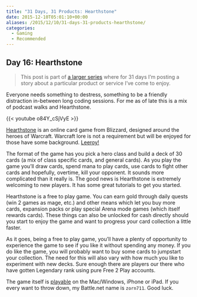 ```yaml
---
title: "31 Days, 31 Products: Hearthstone"
date: 2015-12-10T05:01:10+00:00
aliases: /2015/12/10/31-days-31-products-hearthstone/
categories:
  - Gaming
  - Recommended
---
```


## Day 16: Hearthstone

> This post is part of [a larger series][1] where for 31 days I&#8217;m posting a story about a particular product or service I&#8217;ve come to enjoy.

Everyone needs something to destress, something to be a friendly distraction in-between long coding sessions. For me as of late this is a mix of podcast walks and Hearthstone.

{{< youtube o84Y_cSjVyE >}}

[Hearthstone][2] is an online card game from Blizzard, designed around the heroes of Warcraft. Warcraft lore is not a requirement but will be enjoyed for those have some background. [Leeroy!][3]

The format of the game has you pick a hero class and build a deck of 30 cards (a mix of class specific cards, and general cards). As you play the game you&#8217;ll draw cards, spend mana to play cards, use cards to fight other cards and hopefully, overtime, kill your opponent. It sounds more complicated than it really is. The good news is Hearthstone is extremely welcoming to new players. It has some great tutorials to get you started.

Hearthstone is a free to play game. You can earn gold through daily quests (win 2 games as mage, etc.) and other means which let you buy more cards, expansion packs or play special Arena mode games (which itself rewards cards). These things can also be unlocked for cash directly should you start to enjoy the game and want to progress your card collection a little faster.

As it goes, being a free to play game, you&#8217;ll have a plenty of opportunity to experience the game to see if you like it without spending any money. If you do like the game, you will probably want to buy some cards to jumpstart your collection. The need for this will also vary with how much you like to experiment with new decks. Sure enough there are players our there who have gotten Legendary rank using pure Free 2 Play accounts.

The game itself is [playable][4] on the Mac/Windows, iPhone or iPad. If you every want to throw down, my Battle.net name is `zorn711`. Good luck.

[1]: http://mikezornek.com/2015/11/24/31-days-31-products-launch-post/
[2]: http://us.battle.net/hearthstone
[3]: http://www.hearthpwn.com/cards/674-leeroy-jenkins
[4]: https://us.battle.net/account/download/?show=hearthstone&style=hearthstone
